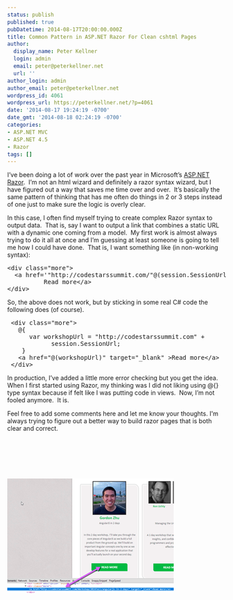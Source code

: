 ```yaml
---
status: publish
published: true
pubDatetime: 2014-08-17T20:00:00.000Z
title: Common Pattern in ASP.NET Razor For Clean cshtml Pages
author:
  display_name: Peter Kellner
  login: admin
  email: peter@peterkellner.net
  url: ''
author_login: admin
author_email: peter@peterkellner.net
wordpress_id: 4061
wordpress_url: https://peterkellner.net/?p=4061
date: '2014-08-17 19:24:19 -0700'
date_gmt: '2014-08-18 02:24:19 -0700'
categories:
- ASP.NET MVC
- ASP.NET 4.5
- Razor
tags: []
---
```

<p>I’ve been doing a lot of work over the past year in Microsoft’s <a href="http://www.asp.net/mvc">ASP.NET</a> <a href="http://www.asp.net/web-pages/tutorials/basics/2-introduction-to-asp-net-web-programming-using-the-razor-syntax">Razor</a>.  I’m not an html wizard and definitely a razor syntax wizard, but I have figured out a way that saves me time over and over.  It’s basically the same pattern of thinking that has me often do things in 2 or 3 steps instead of one just to make sure the logic is overly clear.</p>
<p>In this case, I often find myself trying to create complex Razor syntax to output data.  That is, say I want to output a link that combines a static URL with a dynamic one coming from a model.  My first work is almost always trying to do it all at once and I’m guessing at least someone is going to tell me how I could have done.  That is, I want something like (in non-working syntax):</p>
<pre class="csharpcode">&lt;div <span class="kwrd">class</span>=<span class="str">"more"</span>&gt;
  &lt;a href=<span class="str">'"http://codestarssummit.com/"@(session.SessionUrl)"'</span>&gt;
          Read more&lt;/a&gt;
&lt;/div&gt;</pre>
<p>So, the above does not work, but by sticking in some real C# code the following does (of course).</p>
<pre class="csharpcode"> &lt;div <span class="kwrd">class</span>=<span class="str">"more"</span>&gt;
   @{
      var workshopUrl = <span class="str">"http://codestarssummit.com"</span> +
            session.SessionUrl;
    }
   &lt;a href=<span class="str">"@(workshopUrl)"</span> target=<span class="str">"_blank"</span> &gt;Read more&lt;/a&gt;
 &lt;/div&gt;</pre>
<p>In production, I’ve added a little more error checking but you get the idea.  When I first started using Razor, my thinking was I did not liking using @{} type syntax because if felt like I was putting code in views.  Now, I’m not fooled anymore.  It is.</p>
<p>Feel free to add some comments here and let me know your thoughts. I'm always trying to figure out a better way to build razor pages that is both clear and correct.</p>
<p>&nbsp;</p>
<p>&nbsp;</p>
<p><img alt="" /></p>
<p><img src="/images/link1.png" alt="The running program" /></p>
